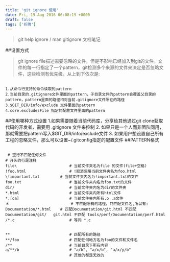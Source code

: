 ```yaml
---
title: 'git ignore 使用'
date: Fri, 19 Aug 2016 06:08:19 +0000
draft: false
tags: ['折腾']
---
```


> git help ignore / man gitignore 文档笔记

##设置方式

> git ignore file描述需要忽略的文件，但是不影响已经加入到git的文件。文件的每一行指定了一个pattern，git检测多个来源的文件来决定是否忽略文件，这些检测有优先级，从上到下依次是:


```

1.从命令行支持的命令读取的pattern
2.当前目录的.gitignore文件里面的pattern，子目录文件的pattern会覆盖父目录的pattern，pattern里面的路径相对当前.gitignore文件所在的路径
3.$GIT_DIR/info/exclude 文件里面的pattern
4.core.excludesFile 指定的配置文件里面的pattern 

```
##使用哪种方式设置 1.如果需要随着当前代码库，分享给其他通过git clone获取代码的开发者，需要用 .gitignore 文件来控制 2. 如果只是一个人而非团队同用，那就需要把pattern写入$GIT\_DIR/info/exclude文件 3. 如果用户想设置自己所有工程的忽略文件，那么可以设置~/.gitconfig指定的配置文件 ##PATTERN格式
```

 # 空行不匹配任何文件
# 开头的行是注释
file\                       # 当前文件夹名为file 的文件(file+空格)
!foo.html                   # !取消忽略当前文件夹名为foo.html
\!important.txt         # 当前文件夹内名为!important.txt的文件
foo.txt                     # 当前文件夹内名为foo.txt的文件
dir/                        # 当前文件夹内名为dir的文件夹
*.html                      # 当前文件夹内所有html文件
*.[oa]                      # 当前文件夹内所有.o .a文件
＊                           # 不匹配所有的路径，只匹配文件名,所以有:
Documentation/*.html    # 匹配Documentation/git.html 不匹配 Documentation/git/   git.html 不匹配 tools/perf/Documentation/perf.html
/*.c                        # 等同 *.c 

```

```

**                          # 匹配所有的路径
**/foo                      # 匹配任何地方名为foo的文件和文件名
/**                         # 当前目录下所有内容
a/**/b                      # "a/b", "a/x/b", "a/x/y/b"
                            # 其他的都是无效的 

```
